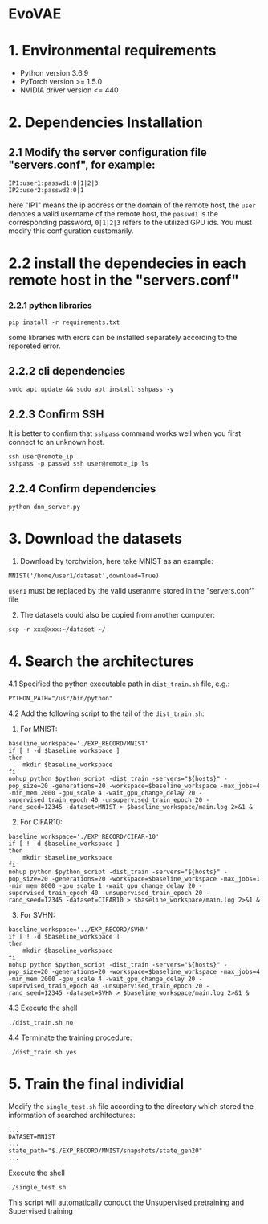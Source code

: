 # EvoVAE

# 1. Environmental requirements
* Python version 3.6.9
* PyTorch version >= 1.5.0
* NVIDIA driver version <= 440


# 2. Dependencies Installation
## 2.1 Modify the server configuration file "servers.conf", for example:
```
IP1:user1:passwd1:0|1|2|3
IP2:user2:passwd2:0|1
```
here "IP1" means the ip address or the domain of the remote host, the `user` denotes a valid username of the remote host,
the `passwd1` is the corresponding password, `0|1|2|3` refers to the utilized GPU ids. You must modify this configuration customarily.

# 2.2 install the dependecies in each remote host in the "servers.conf"
### 2.2.1 python libraries
```
pip install -r requirements.txt
```
some libraries with erors can be installed separately according to the reporeted error. 

## 2.2.2 cli dependencies
```
sudo apt update && sudo apt install sshpass -y
```

## 2.2.3 Confirm SSH
It is better to confirm that `sshpass` command works well when you first connect to an unknown host.
```
ssh user@remote_ip
sshpass -p passwd ssh user@remote_ip ls
```

## 2.2.4 Confirm dependencies
```
python dnn_server.py
```

# 3. Download the datasets
1. Download by torchvision, here take MNIST as an example:
```
MNIST('/home/user1/dataset',download=True)
```
`user1` must be replaced by the valid useranme stored in the "servers.conf" file

2. The datasets could also be copied from another computer:
```
scp -r xxx@xxx:~/dataset ~/
```

# 4. Search the architectures
4.1 Specified the python executable path in `dist_train.sh` file, e.g.:
```
PYTHON_PATH="/usr/bin/python"
```
4.2 Add the following script to the tail of the `dist_train.sh`:

1) For MNIST:
```
baseline_workspace='./EXP_RECORD/MNIST'
if [ ! -d $baseline_workspace ]
then
	mkdir $baseline_workspace
fi
nohup python $python_script -dist_train -servers="${hosts}" -pop_size=20 -generations=20 -workspace=$baseline_workspace -max_jobs=4 -min_mem 2000 -gpu_scale 4 -wait_gpu_change_delay 20 -supervised_train_epoch 40 -unsupervised_train_epoch 20 -rand_seed=12345 -dataset=MNIST > $baseline_workspace/main.log 2>&1 & 
```

2) For CIFAR10:
```
baseline_workspace='./EXP_RECORD/CIFAR-10'
if [ ! -d $baseline_workspace ]
then
    mkdir $baseline_workspace
fi
nohup python $python_script -dist_train -servers="${hosts}" -pop_size=20 -generations=20 -workspace=$baseline_workspace -max_jobs=1 -min_mem 8000 -gpu_scale 1 -wait_gpu_change_delay 20 -supervised_train_epoch 40 -unsupervised_train_epoch 20 -rand_seed=12345 -dataset=CIFAR10 > $baseline_workspace/main.log 2>&1 & 
```
3) For SVHN:
```
baseline_workspace='../EXP_RECORD/SVHN'
if [ ! -d $baseline_workspace ]
then
    mkdir $baseline_workspace
fi
nohup python $python_script -dist_train -servers="${hosts}" -pop_size=20 -generations=20 -workspace=$baseline_workspace -max_jobs=4 -min_mem 2000 -gpu_scale 4 -wait_gpu_change_delay 20 -supervised_train_epoch 40 -unsupervised_train_epoch 20 -rand_seed=12345 -dataset=SVHN > $baseline_workspace/main.log 2>&1 & 
```

4.3 Execute the shell 
```
./dist_train.sh no
```

4.4 Terminate the training procedure:
```
./dist_train.sh yes
```
# 5. Train the final individial
Modify the `single_test.sh` file according to the directory which stored the information of searched architectures:
```
...
DATASET=MNIST
...
state_path="$./EXP_RECORD/MNIST/snapshots/state_gen20"
...
```

Execute the shell
```
./single_test.sh
```
This script will automatically conduct the Unsupervised pretraining and Supervised training